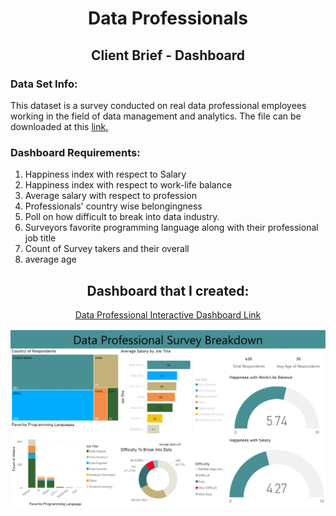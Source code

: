 <h1 align="center">Data Professionals</h1>
<h2 align="center">Client Brief - Dashboard</h2>

<P>
  <h3>Data Set Info:</h3>
  <P>
    This dataset is a survey conducted on real data professional employees working in the field of data management and analytics. The file can be downloaded at this <a 
    href="https://docs.google.com/spreadsheets/d/1JEMlSNN2BliZ39jdiqGqhjwSNfwfAUUV/edit?usp=sharing&ouid=100743082681367568996&rtpof=true&sd=true">link.</a>
  </P>

  <h3>Dashboard Requirements:</h3>
  <P>
    <ol>
      <li>Happiness index with respect to Salary</li>
      <li>Happiness index with respect to work-life balance</li>
      <li>Average salary with respect to profession</li>
      <li>Professionals' country wise belongingness</li>
      <li>Poll on how difficult to break into data industry.</li>
      <li>Surveyors favorite programming language along with their professional job title</li>
      <li>Count of Survey takers and their overall </li>
      <li>average age</li>
    </ol>
  </P>
</P>

<P>
  <h2 align="center">Dashboard that I created:</h2>
  <P align="center">
    <a href="https://luisosorio3214.github.io/Power-BI-Dashboards/Data%20Careers%20-%20Survey%20Dashboard/index.html">Data Professional Interactive Dashboard Link</a>
  </P>
  <img src="Data Professional Survey - Dashboard Images/Data Professional Survey - Dashboard-1.png">
</P>
